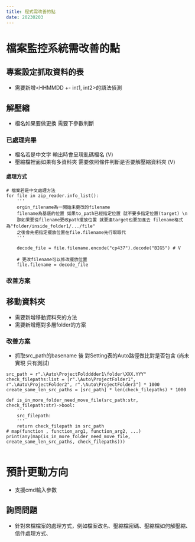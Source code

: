 ```yaml
---
title: 程式需改善的點
date: 20230203
---
```


# 檔案監控系統需改善的點

## 專案設定抓取資料的表
* 需要新增<HHMMDD +- int1, int2>的語法偵測


## 解壓縮
* 檔名如果要做更換 需要下參數判斷

### 已處理完畢
* 檔名若是中文字 輸出時會呈現亂碼檔名 (V) 
* 壓縮檔裡面如果有多資料夾 需要依照條件判斷是否要解壓縮資料夾 (V)
#### 處理方式
```python=
# 檔案若是中文處理方法
for file in zip_reader.info_list():
    '''
    orgin_filename為一開始未更改的filename
    filename為基底的位置 如果to_path已經指定位置 就不要多指定位置(target) \n
    那如果要從filename更改path擺放位置 就要連target也要加進去 filename格式為"folder/inside_folder1/.../file"
    之後會先把指定擺放位置在file.filename先行取取代
    '''
    
    decode_file = file.filename.encode("cp437").decode("BIG5") # V

    # 更改filename可以修改擺放位置
    file.filename = decode_file 

``` 

### 改善方案

## 移動資料夾
* 需要新增移動資料夾的方法
* 需要新增應對多層folder的方案

### 改善方案
* 抓取src_path的basename 後 對Setting表的Auto路徑做比對是否包含 (尚未實現 只有測試)

```python=
src_path = r".\Auto\ProjectFoldddder1\folder\XXX.YYY"
check_filepaths:list = [r".\Auto\ProjectFolder1", r".\Auto\ProjectFolder2", r".\Auto\ProjectFolder3"] * 1000
create_same_len_src_paths = [src_path] * len(check_filepaths) * 1000

def is_in_more_folder_need_move_file(src_path:str, check_filepath:str)->bool:
    '''
    src_filepath: 
    '''
    return check_filepath in src_path
# map(function , function_arg1, function_arg2, ...)
print(any(map(is_in_more_folder_need_move_file, create_same_len_src_paths, check_filepaths)))


```

# 預計更動方向
* 支援cmd輸入參數

## 詢問問題
* 針對來檔檔案的處理方式，例如檔案改名、壓縮檔密碼、壓縮檔如何解壓縮、信件處理方式、



